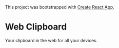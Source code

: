 This project was bootstrapped with [Create React App](https://github.com/facebook/create-react-app).

# Web Clipboard

Your clipboard in the web for all your devices.
